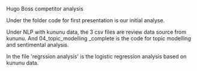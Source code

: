 Hugo Boss competitor analysis

Under the folder code for first presentation is our initial analyse.

Under NLP with kununu data, the 3 csv files are review data source from kununu. And 04_topic_modelling _complete is the code for topic modelling and sentimental analysis. 

In the file 'regrssion analysis' is the logistic regression analysis based on kununu data.
